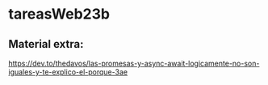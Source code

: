 # tareasWeb23b
## Material extra:

https://dev.to/thedavos/las-promesas-y-async-await-logicamente-no-son-iguales-y-te-explico-el-porque-3ae
